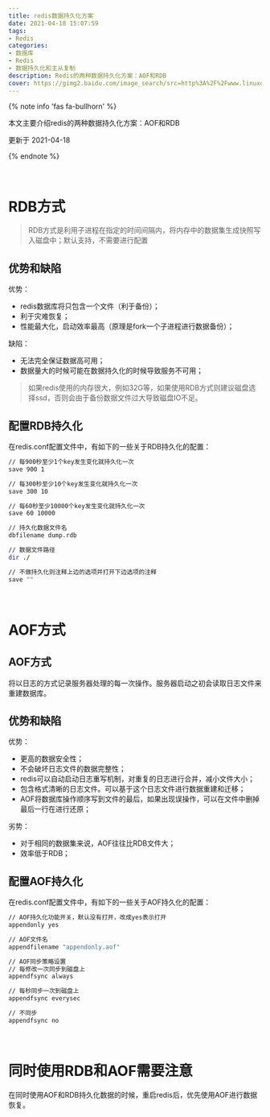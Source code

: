 ```yaml
---
title: redis数据持久化方案
date: 2021-04-18 15:07:59
tags:
- Redis
categories:
- 数据库
- Redis
- 数据持久化和主从复制
description: Redis的两种数据持久化方案：AOF和RDB
cover: https://gimg2.baidu.com/image_search/src=http%3A%2F%2Fwww.linuxdiyf.com%2Flinux%2Fuploads%2Fallimg%2F160228%2F2-16022P94942238.jpg&refer=http%3A%2F%2Fwww.linuxdiyf.com&app=2002&size=f9999,10000&q=a80&n=0&g=0n&fmt=jpeg?sec=1621321738&t=d0e2350d8170a863dbe58a9953fddfb9
---
```




{% note info 'fas fa-bullhorn' %}

本文主要介绍redis的两种数据持久化方案：AOF和RDB

更新于 2021-04-18

{% endnote %}

<br>



# RDB方式



>  RDB方式是利用子进程在指定的时间间隔内，将内存中的数据集生成快照写入磁盘中；默认支持，不需要进行配置





## 优势和缺陷

优势：

- redis数据库将只包含一个文件（利于备份）；
- 利于灾难恢复；
- 性能最大化，启动效率最高（原理是fork一个子进程进行数据备份）；

缺陷：

- 无法完全保证数据高可用；
- 数据量大的时候可能在数据持久化的时候导致服务不可用；



> 如果redis使用的内存很大，例如32G等，如果使用RDB方式则建议磁盘选择ssd，否则会由于备份数据文件过大导致磁盘IO不足。



## 配置RDB持久化
在redis.conf配置文件中，有如下的一些关于RDB持久化的配置：

```bash
// 每900秒至少1个key发生变化就持久化一次
save 900 1

// 每300秒至少10个key发生变化就持久化一次
save 300 10

// 每60秒至少10000个key发生变化就持久化一次
save 60 10000

// 持久化数据文件名
dbfilename dump.rdb

// 数据文件路径
dir ./

// 不做持久化则注释上边的选项并打开下边选项的注释
save ""
```



<br>



# AOF方式

## AOF方式

将以日志的方式记录服务器处理的每一次操作。服务器启动之初会读取日志文件来重建数据库。



## 优势和缺陷

优势：

- 更高的数据安全性；
- 不会破坏日志文件的数据完整性；
- redis可以自动启动日志重写机制，对重复的日志进行合并，减小文件大小；
- 包含格式清晰的日志文件。可以基于这个日志文件进行数据重建和迁移；
- AOF将数据库操作顺序写到文件的最后，如果出现误操作，可以在文件中删掉最后一行在进行还原；



劣势：

- 对于相同的数据集来说，AOF往往比RDB文件大；
- 效率低于RDB；



## 配置AOF持久化

在redis.conf配置文件中，有如下的一些关于AOF持久化的配置：

```bash
// AOF持久化功能开关，默认没有打开，改成yes表示打开
appendonly yes

// AOF文件名
appendfilename "appendonly.aof"

// AOF同步策略设置
// 每修改一次同步到磁盘上
appendfsync always

// 每秒同步一次到磁盘上
appendfsync everysec

// 不同步
appendfsync no
```

<br>



# 同时使用RDB和AOF需要注意

在同时使用AOF和RDB持久化数据的时候，重启redis后，优先使用AOF进行数据恢复。

